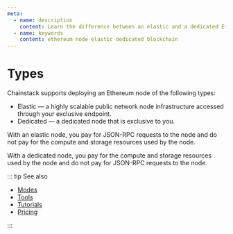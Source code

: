 ```yaml
---
meta:
  - name: description
    content: Learn the difference between an elastic and a dedicated Ethereum node deployed with the Chainstack managed blockchain services.
  - name: keywords
    content: ethereum node elastic dedicated blockchain
---
```


# Types

Chainstack supports deploying an Ethereum node of the following types:

* Elastic — a highly scalable public network node infrastructure accessed through your exclusive endpoint.
* Dedicated — a dedicated node that is exclusive to you.

With an elastic node, you pay for JSON-RPC requests to the node and do not pay for the compute and storage resources used by the node.

With a dedicated node, you pay for the compute and storage resources used by the node and do not pay for JSON-RPC requests to the node.

::: tip See also

* [Modes](/operations/ethereum/modes)
* [Tools](/operations/ethereum/tools)
* [Tutorials](/tutorials/ethereum/)
* <a href="https://chainstack.com/pricing/" target="_blank">Pricing</a>

:::
